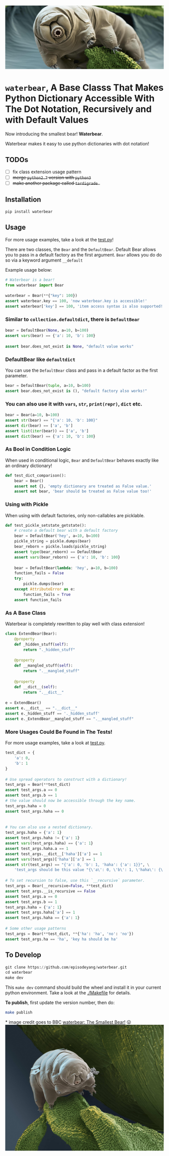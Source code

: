 ![waterbear_is_a_bear](./figures/waterbear.jpg)

# `waterbear`, A Base Classs That Makes Python Dictionary Accessible With The Dot Notation, Recursively and with Default Values

Now introducing the smallest bear! **Waterbear**.

Waterbear makes it easy to use python dictionaries with dot notation!

## TODOs

- [ ] fix class extension usage pattern
- [ ] ~~merge `python2.7` version with `python3`~~
- [ ] ~~make another package called `tardigrade `~~

## Installation 

```python
pip install waterbear
```

## Usage

For more usage examples, take a look at the [test.py](./waterbear/test_waterbear.py)!

There are two classes, the `Bear` and the `DefaultBear`. Default Bear allows you to pass in a
default factory as the first argument. `Bear` allows you do do so via a keyword argument `__default`

Example usage below:

```python
# Waterbear is a bear!
from waterbear import Bear

waterbear = Bear(**{"key": 100})
assert waterbear.key == 100, 'now waterbear.key is accessible!'
assert waterbear['key'] == 100, 'item access syntax is also supported!'
```

### Similar to `collection.defaultdict`, there is `DefaultBear`

```python
bear = DefaultBear(None, a=10, b=100)
assert vars(bear) == {'a': 10, 'b': 100}

assert bear.does_not_exist is None, "default value works"
```

### DefaultBear like `defaultdict`

You can use the `DefaultBear` class and pass in a default factor as the first parameter.

```python
bear = DefaultBear(tuple, a=10, b=100)
assert bear.does_not_exist is (), "default factory also works!"
```

### You can also use it with `vars`, `str`, `print(repr)`, `dict` etc.

```python
bear = Bear(a=10, b=100)
assert str(bear) == "{'a': 10, 'b': 100}"
assert dir(bear) == ['a', 'b']
assert list(iter(bear)) == ['a', 'b']
assert dict(bear) == {'a': 10, 'b': 100}
```

### As Bool in Condition Logic

When used in conditional logic, `Bear` and `DefaultBear` behaves exactly like an ordinary dictionary!

```python
def test_dict_comparison():
    bear = Bear()
    assert not {}, 'empty dictionary are treated as False value.'
    assert not bear, 'bear should be treated as False value too!'
```

### Using with Pickle

When using with default factories, only non-callables are picklable.

```python
def test_pickle_setstate_getstate():
    # create a default bear with a default factory
    bear = DefaultBear('hey', a=10, b=100)
    pickle_string = pickle.dumps(bear)
    bear_reborn = pickle.loads(pickle_string)
    assert type(bear_reborn) == DefaultBear
    assert vars(bear_reborn) == {'a': 10, 'b': 100}

    bear = DefaultBear(lambda: 'hey', a=10, b=100)
    function_fails = False
    try:
        pickle.dumps(bear)
    except AttributeError as e:
        function_fails = True
    assert function_fails
```

### As A Base Class

Waterbear is completely rewritten to play well with class extension!

```python
class ExtendBear(Bear):
    @property
    def _hidden_stuff(self):
        return "._hidden_stuff"

    @property
    def __mangled_stuff(self):
        return ".__mangled_stuff"

    @property
    def __dict__(self):
        return ".__dict__"

e = ExtendBear()
assert e.__dict__ == ".__dict__"
assert e._hidden_stuff == '._hidden_stuff'
assert e._ExtendBear__mangled_stuff == ".__mangled_stuff"
```
### More Usages Could Be Found in The Tests!

For more usage examples, take a look at [test.py](./waterbear/test_waterbear.py).

```python
test_dict = {
    'a': 0,
    'b': 1
}

# Use spread operators to construct with a dictionary!
test_args = Bear(**test_dict)
assert test_args.a == 0
assert test_args.b == 1
# the value should now be accessible through the key name.
test_args.haha = 0
assert test_args.haha == 0


# You can also use a nested dictionary.
test_args.haha = {'a': 1}
assert test_args.haha != {'a': 1}
assert vars(test_args.haha) == {'a': 1}
assert test_args.haha.a == 1
assert test_args.__dict__['haha']['a'] == 1
assert vars(test_args)['haha']['a'] == 1
assert str(test_args) == "{'a': 0, 'b': 1, 'haha': {'a': 1}}", \
    'test_args should be this value "{\'a\': 0, \'b\': 1, \'haha\': {\'a\': 1}}"'

# To set recursion to false, use this `__recursive` parameter.
test_args = Bear(__recursive=False, **test_dict)
assert test_args.__is_recursive == False
assert test_args.a == 0
assert test_args.b == 1
test_args.haha = {'a': 1}
assert test_args.haha['a'] == 1
assert test_args.haha == {'a': 1}

# Some other usage patterns
test_args = Bear(**test_dict, **{'ha': 'ha', 'no': 'no'})
assert test_args.ha == 'ha', 'key ha should be ha'
```

## To Develop

```python
git clone https://github.com/episodeyang/waterbear.git
cd waterbear
make dev
```

This `make dev` command should build the wheel and install it in your current python environment. Take a look at the [./Makefile](./Makefile) for details.

**To publish**, first update the version number, then do:
```bash
make publish
```

\* image credit goes to BBC [waterbear: The Smallest Bear!](http://www.bbc.com/earth/story/20150313-the-toughest-animals-on-earth) 😛
![tardigrade](./figures/waterbear_2.jpg)
